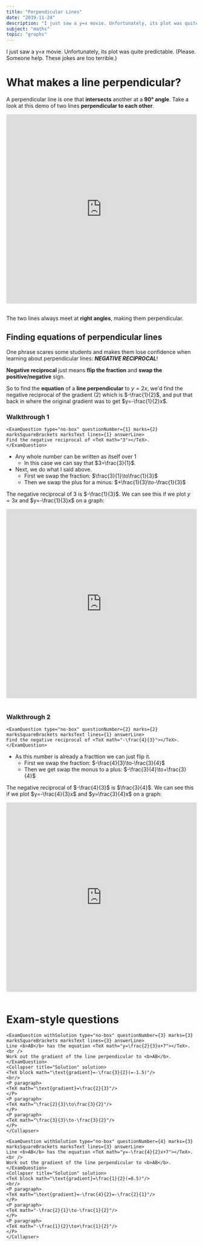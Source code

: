 ```yaml
---
title: "Perpendicular Lines"
date: "2019-11-24"
description: "I just saw a y=x movie. Unfortunately, its plot was quite predictable. (Please. Someone help. These jokes are too bad.)"
subject: "maths"
topic: "graphs"
---
```


I just saw a y=x movie. Unfortunately, its plot was quite predictable. (Please. Someone help. These jokes are too terrible.)

# What makes a line perpendicular?

A perpendicular line is one that **intersects** another at a **90° angle**. Take a look at this demo of two lines **perpendicular to each other**.

<iframe title="embedded graph" src="https://www.desmos.com/calculator/yazd6hlrqd?embed" width="100%" height="500px" style="margin-bottom:16px" frameborder="0"></iframe>

The two lines always meet at **right angles**, making them perpendicular.

## Finding equations of perpendicular lines

One phrase scares some students and makes them lose confidence when learning about perpendicular lines: _**NEGATIVE RECIPROCAL**_!

**Negative reciprocal** just means **flip the fraction** and **swap the positive/negative** sign.

So to find the **equation** of a **line perpendicular** to $y=2x$, we'd find the negative reciprocal of the gradient ($2$) which is $-\frac{1}{2}$, and put that back in where the original gradient was to get $y=-\frac{1}{2}x$.

### Walkthrough 1

```react
<ExamQuestion type="no-box" questionNumber={1} marks={2} marksSquareBrackets marksText lines={1} answerLine>
Find the negative reciprocal of <TeX math="3"></TeX>.
</ExamQuestion>
```

- Any whole number can be written as itself over $1$
  - In this case we can say that $3=\frac{3}{1}$.
- Next, we do what I said above.
  - First we swap the fraction: $\frac{3}{1}\to\frac{1}{3}$
  - Then we swap the plus for a minus: $+\frac{1}{3}\to-\frac{1}{3}$

The negative reciprocal of $3$ is $-\frac{1}{3}$. We can see this if we plot $y=3x$ and $y=-\frac{1}{3}x$ on a graph:

<iframe title="embedded graph" src="https://www.desmos.com/calculator/epuefmgsys?embed" width="100%" height="500px" style="margin-bottom:16px" frameborder="0"></iframe>

### Walkthrough 2

```react
<ExamQuestion type="no-box" questionNumber={2} marks={2} marksSquareBrackets marksText lines={1} answerLine>
Find the negative reciprocal of <TeX math="-\frac{4}{3}"></TeX>.
</ExamQuestion>
```

- As this number is already a fracttion we can just flip it.
  - First we swap the fraction: $-\frac{4}{3}\to-\frac{3}{4}$
  - Then we get swap the monus to a plus: $-\frac{3}{4}\to+\frac{3}{4}$

The negative reciprocal of $-\frac{4}{3}$ is $\frac{3}{4}$. We can see this if we plot $y=-\frac{4}{3}x$ and $y=\frac{3}{4}x$ on a graph:

<iframe title="embedded graph" src="https://www.desmos.com/calculator/7eaunlqo3h?embed" width="100%" height="500px" style="margin-bottom:16px" frameborder="0"></iframe>

# Exam-style questions

```react
<ExamQuestion withSolution type="no-box" questionNumber={3} marks={3} marksSquareBrackets marksText lines={3} answerLine>
Line <b>AB</b> has the equation <TeX math="y=\frac{2}{3}x+7"></TeX>.
<br />
Work out the gradient of the line perpendicular to <b>AB</b>.
</ExamQuestion>
<Collapser title="Solution" solution>
<TeX block math="\text{gradient}=-\frac{3}{2}(=-1.5)"/>
<br/>
<P paragraph>
<TeX math="\text{gradient}=\frac{2}{3}"/>
</P>
<P paragraph>
<TeX math="\frac{2}{3}\to\frac{3}{2}"/>
</P>
<P paragraph>
<TeX math="\frac{3}{3}\to-\frac{3}{2}"/>
</P>
</Collapser>

<ExamQuestion withSolution type="no-box" questionNumber={4} marks={3} marksSquareBrackets marksText lines={3} answerLine>
Line <b>AB</b> has the equation <TeX math="y=-\frac{4}{2}x+7"></TeX>.
<br />
Work out the gradient of the line perpendicular to <b>AB</b>.
</ExamQuestion>
<Collapser title="Solution" solution>
<TeX block math="\text{gradient}=\frac{1}{2}(=0.5)"/>
<br/>
<P paragraph>
<TeX math="\text{gradient}=-\frac{4}{2}=-\frac{2}{1}"/>
</P>
<P paragraph>
<TeX math="-\frac{2}{1}\to-\frac{1}{2}"/>
</P>
<P paragraph>
<TeX math="-\frac{1}{2}\to+\frac{1}{2}"/>
</P>
</Collapser>
```
